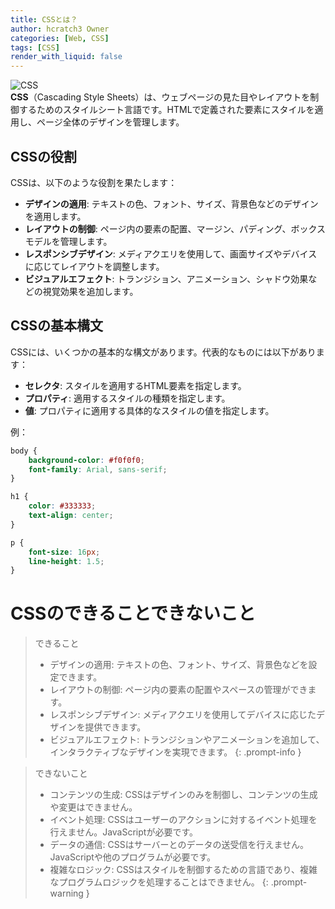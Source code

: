 ```yaml
---
title: CSSとは？
author: hcratch3 Owner
categories: [Web, CSS]
tags: [CSS]
render_with_liquid: false
---
```

<img src="https://upload.wikimedia.org/wikipedia/commons/d/d5/CSS3_logo_and_wordmark.svg" alt="CSS" title="CSS"><br>
**CSS**（Cascading Style Sheets）は、ウェブページの見た目やレイアウトを制御するためのスタイルシート言語です。HTMLで定義された要素にスタイルを適用し、ページ全体のデザインを管理します。

## CSSの役割

CSSは、以下のような役割を果たします：

- **デザインの適用**: テキストの色、フォント、サイズ、背景色などのデザインを適用します。
- **レイアウトの制御**: ページ内の要素の配置、マージン、パディング、ボックスモデルを管理します。
- **レスポンシブデザイン**: メディアクエリを使用して、画面サイズやデバイスに応じてレイアウトを調整します。
- **ビジュアルエフェクト**: トランジション、アニメーション、シャドウ効果などの視覚効果を追加します。

## CSSの基本構文

CSSには、いくつかの基本的な構文があります。代表的なものには以下があります：

- **セレクタ**: スタイルを適用するHTML要素を指定します。
- **プロパティ**: 適用するスタイルの種類を指定します。
- **値**: プロパティに適用する具体的なスタイルの値を指定します。

例：
```css
body {
    background-color: #f0f0f0;
    font-family: Arial, sans-serif;
}

h1 {
    color: #333333;
    text-align: center;
}

p {
    font-size: 16px;
    line-height: 1.5;
}
```
# CSSのできることできないこと
> できること
> - デザインの適用: テキストの色、フォント、サイズ、背景色などを設定できます。
> - レイアウトの制御: ページ内の要素の配置やスペースの管理ができます。
> - レスポンシブデザイン: メディアクエリを使用してデバイスに応じたデザインを提供できます。
> - ビジュアルエフェクト: トランジションやアニメーションを追加して、インタラクティブなデザインを実現できます。
{: .prompt-info }

> できないこと
> - コンテンツの生成: CSSはデザインのみを制御し、コンテンツの生成や変更はできません。
> - イベント処理: CSSはユーザーのアクションに対するイベント処理を行えません。JavaScriptが必要です。
> - データの通信: CSSはサーバーとのデータの送受信を行えません。JavaScriptや他のプログラムが必要です。
> - 複雑なロジック: CSSはスタイルを制御するための言語であり、複雑なプログラムロジックを処理することはできません。
{: .prompt-warning }
